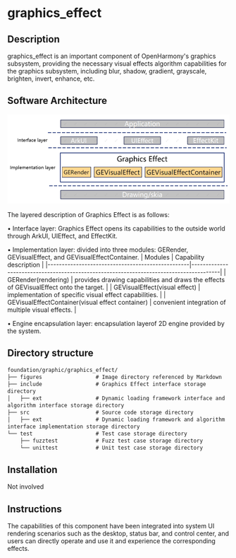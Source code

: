 # graphics_effect

## Description
graphics_effect is an important component of OpenHarmony's graphics subsystem, providing the necessary visual effects algorithm capabilities for the graphics subsystem, including blur, shadow, gradient, grayscale, brighten, invert, enhance, etc.

## Software Architecture
![GraphicsEffectArchitecture](./figures/graphics_effect_architecture_en.png)

The layered description of Graphics Effect is as follows:

• Interface layer: Graphics Effect opens its capabilities to the outside world through ArkUI, UIEffect, and EffectKit.

• Implementation layer: divided into three modules: GERender, GEVisualEffect, and GEVisualEffectContainer.
| Modules                                          | Capability description                                                                 |
|--------------------------------------------------|----------------------------------------------------------------------------------------|
| GERender(rendering)                              | provides drawing capabilities and draws the effects of GEVisualEffect onto the target. |
| GEVisualEffect(visual effect)                    | implementation of specific visual effect capabilities.                                 |
| GEVisualEffectContainer(visual effect container) | convenient integration of multiple visual effects.                                     |

• Engine encapsulation layer: encapsulation layerof 2D engine provided by the system.

## Directory structure
```
foundation/graphic/graphics_effect/
├── figures                 # Image directory referenced by Markdown
├── include                 # Graphics Effect interface storage directory
│   ├── ext                 # Dynamic loading framework interface and algorithm interface storage directory
├── src                     # Source code storage directory
│   ├── ext                 # Dynamic loading framework and algorithm interface implementation storage directory
└── test                    # Test case storage directory
    ├── fuzztest            # Fuzz test case storage directory
    └── unittest            # Unit test case storage directory
```

## Installation

Not involved

## Instructions

The capabilities of this component have been integrated into system UI rendering scenarios such as the desktop, status bar, and control center, and users can directly operate and use it and experience the corresponding effects.
